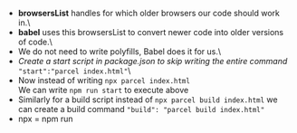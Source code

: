 - **browsersList** handles for which older browsers our code should work in.\
- **babel** uses this browsersList to convert newer code into older versions of code.\
- We do not need to write polyfills, Babel does it for us.\
- *Create a start script in package.json to skip writing the entire command*\
```"start":"parcel index.html"```\
- Now instead of writing ```npx parcel index.html```\
We can write ```npm run start``` to execute above
- Similarly for a build script instead of ```npx parcel build index.html``` we can create a build command ```"build": "parcel build index.html"```
- npx = npm run
